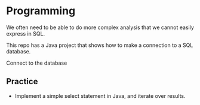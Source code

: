 # Programming

We often need to be able to do more complex analysis that we cannot easily express in SQL.

This repo has a Java project that shows how to make a connection to a SQL database.

Connect to the database

## Practice

* Implement a simple select statement in Java, and iterate over results.
